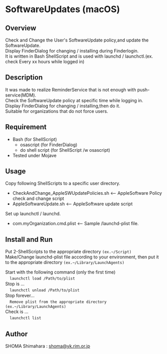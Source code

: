 # SoftwareUpdates (macOS)

## Overview
Check and Change the User's SoftwareUpdate policy,and update the SoftwareUpdate.  
Display FinderDialog for changing / installing during Finderlogin.  
It is written in Bash ShellScript and is used with launchd / launchctl.(ex. check Every xx hours while logged in)  

## Description
It was made to realize ReminderService that is not enough with push-service(MDM).  
Check the SoftwareUpdate policy at specific time while logging in.  
Display FinderDialog for changing / installing,then do it.  
Suitable for organizations that do not force users.  

## Requirement
- Bash (for ShellScript)
  - osascript (for FinderDialog)
  - do shell script (for ShellScript /w osascript)
- Tested under Mojave

## Usage
Copy following ShellScripts to a specific user directory.
- CheckAndChange_AppleSWUpdatePolicies.sh   <-- AppleSoftware Policy check and change script
- AppleSoftwareUpdate.sh                    <-- AppleSoftware update script  

Set up launchctl / launchd.
- com.myOrganization.cmd.plist              <-- Sample /launchd-plist file.

## Install and Run
Put 2-ShellScripts to the appropriate directory  `(ex.~/Script)`  
Make/Change launchd-plist file according to your environment, then put it to the appropriate directory `(ex.~/Library/LaunchAgents)`  

Start with the following command (only the first time)  
　```launchctl load /Path/to/plist```  
Stop is ...  
　```launchctl unload /Path/to/plist```  
Stop forever...  
　```Remove plist from the appropriate directory  (ex.~/Library/LaunchAgents)```  
Check is ...  
　```launchctl list```  

## Author
SHOMA Shimahara : <shoma@yk.rim.or.jp>
